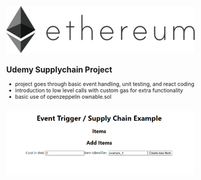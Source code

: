 ![](public/eth.png)
##
## Udemy Supplychain Project
- project goes through basic event handling, unit testing, and react coding
- introduction to low level calls with custom gas for extra functionality
- basic use of openzeppelin ownable.sol
##
![](public/ui.png)
